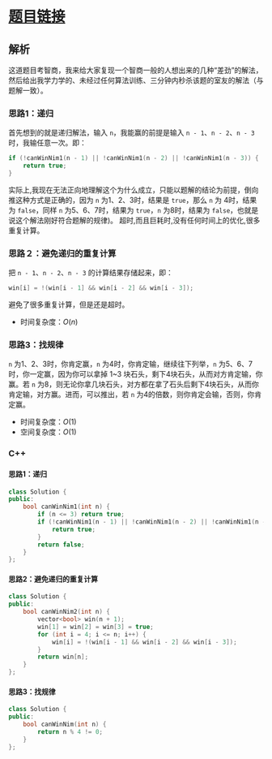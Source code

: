 # [题目链接](https://leetcode-cn.com/problems/nim-game/)

## 解析

这道题目考智商，我来给大家复现一个智商一般的人想出来的几种“差劲”的解法，然后给出我学力学的、未经过任何算法训练、三分钟内秒杀该题的室友的解法（与题解一致）。

### 思路1：递归

首先想到的就是递归解法，输入 `n`，我能赢的前提是输入 `n - 1`、`n - 2`、`n - 3` 时，我输任意一次。即：
```C++
if (!canWinNim1(n - 1) || !canWinNim1(n - 2) || !canWinNim1(n - 3)) {
    return true;
}
```
实际上,我现在无法正向地理解这个为什么成立，只能以题解的结论为前提，倒向推这种方式是正确的，因为 `n` 为1、2、3时，结果是 `true`，那么 `n` 为 4时，结果为 `false`，同样 `n` 为5、6、7时，结果为 `true`，`n` 为8时，结果为 `false`，也就是说这个解法刚好符合题解的规律)。
超时,而且巨耗时,没有任何时间上的优化,很多重复计算。

### 思路２：避免递归的重复计算

把  `n - 1`、`n - 2`、`n - 3` 的计算结果存储起来，即：
```C++
win[i] = !(win[i - 1] && win[i - 2] && win[i - 3]);
```

避免了很多重复计算，但是还是超时。
* 时间复杂度：$O(n)$

### 思路3：找规律

`n` 为1、2、3时，你肯定赢，`n` 为4时，你肯定输，继续往下列举，`n` 为5、6、7时，你一定赢，因为你可以拿掉 1~3 块石头，剩下4块石头，从而对方肯定输，你赢。若 `n` 为8，则无论你拿几块石头，对方都在拿了石头后剩下4块石头，从而你肯定输，对方赢。进而，可以推出，若 `n` 为4的倍数，则你肯定会输，否则，你肯定赢。

* 时间复杂度：$O(1)$
* 空间复杂度：$O(1)$


### C++

#### 思路1：递归

```C++
class Solution {
public:
    bool canWinNim1(int n) {
        if (n <= 3) return true;
        if (!canWinNim1(n - 1) || !canWinNim1(n - 2) || !canWinNim1(n - 3)) {
            return true;
        }
        return false;
    }
};
```

#### 思路2：避免递归的重复计算

```C++
class Solution {
public:
    bool canWinNim2(int n) {
        vector<bool> win(n + 1);
        win[1] = win[2] = win[3] = true;
        for (int i = 4; i <= n; i++) {
            win[i] = !(win[i - 1] && win[i - 2] && win[i - 3]);
        }
        return win[n];
    }
};
```

#### 思路3：找规律
```C++
class Solution {
public:
    bool canWinNim(int n) {
        return n % 4 != 0;
    }
};
```